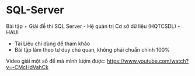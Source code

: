 # SQL-Server
Bài tập + Giải đề thi SQL Server - Hệ quản trị Cơ sở dữ liệu (HQTCSDL) - HAUI
* Tài Liệu chỉ dùng để tham khảo
* Bài tập làm theo tư duy chủ quan, không phải chuẩn chỉnh 100%

Video giải một số đề mà mình lượm được: https://www.youtube.com/watch?v=-CMcHdVahCk